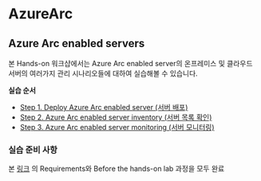 # AzureArc

## Azure Arc enabled servers

본 Hands-on 워크샵에서는 Azure Arc enabled server의  온프레미스 및 클라우드 서버의 여러가지 관리 시나리오들에 대하여 실습해볼 수 있습니다.

**실습 순서**

<!-- TOC -->

- [Step 1. Deploy Azure Arc enabled server (서버 배포)](#deploy-azure-arc-enabled-server)
- [Step 2. Azure Arc enabled server inventory (서버 목록 확인)](https://github.com/jeongaelee/AzureArc/tree/main/inventory-arc-enabled-servers.md)
- [Step 3. Azure Arc enabled server monitoring (서버 모니터링)](https://github.com/jeongaelee/AzureArc/tree/main/monitor-arc-enabled-servers.md)

<!-- /TOC -->


### 실습 준비 사항

본 [링크](https://github.com/microsoft/MCW-Line-of-business-application-migration/blob/master/Hands-on%20lab/Before%20the%20HOL%20-%20Line-of-business%20application%20migration.md") 의 Requirements와 Before the hands-on lab 과정을 모두 완료
